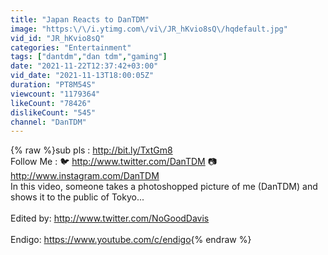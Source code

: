 ```yaml
---
title: "Japan Reacts to DanTDM"
image: "https:\/\/i.ytimg.com\/vi\/JR_hKvio8sQ\/hqdefault.jpg"
vid_id: "JR_hKvio8sQ"
categories: "Entertainment"
tags: ["dantdm","dan tdm","gaming"]
date: "2021-11-22T12:37:42+03:00"
vid_date: "2021-11-13T18:00:05Z"
duration: "PT8M54S"
viewcount: "1179364"
likeCount: "78426"
dislikeCount: "545"
channel: "DanTDM"
---
```

{% raw %}sub pls : <a rel="nofollow" target="blank" href="http://bit.ly/TxtGm8">http://bit.ly/TxtGm8</a><br />Follow Me : 🐦 <a rel="nofollow" target="blank" href="http://www.twitter.com/DanTDM">http://www.twitter.com/DanTDM</a> 📷 <a rel="nofollow" target="blank" href="http://www.instagram.com/DanTDM">http://www.instagram.com/DanTDM</a><br />In this video, someone takes a photoshopped picture of me (DanTDM) and shows it to the public of Tokyo...<br /><br />Edited by: <a rel="nofollow" target="blank" href="http://www.twitter.com/NoGoodDavis">http://www.twitter.com/NoGoodDavis</a><br /><br />Endigo: <a rel="nofollow" target="blank" href="https://www.youtube.com/c/endigo">https://www.youtube.com/c/endigo</a>{% endraw %}
